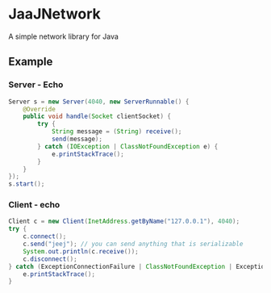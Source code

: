 # JaaJNetwork

A simple network library for Java

## Example

### Server - Echo

```java
Server s = new Server(4040, new ServerRunnable() {
    @Override
    public void handle(Socket clientSocket) {
        try {
            String message = (String) receive();
            send(message);
        } catch (IOException | ClassNotFoundException e) {
            e.printStackTrace();
        }
    }
});
s.start();
```

### Client - echo
```java
Client c = new Client(InetAddress.getByName("127.0.0.1"), 4040);
try {
    c.connect();
    c.send("jeej"); // you can send anything that is serializable
    System.out.println(c.receive());
    c.disconnect();
} catch (ExceptionConnectionFailure | ClassNotFoundException | ExceptionCannotDisconnect e) {
    e.printStackTrace();
}
```

